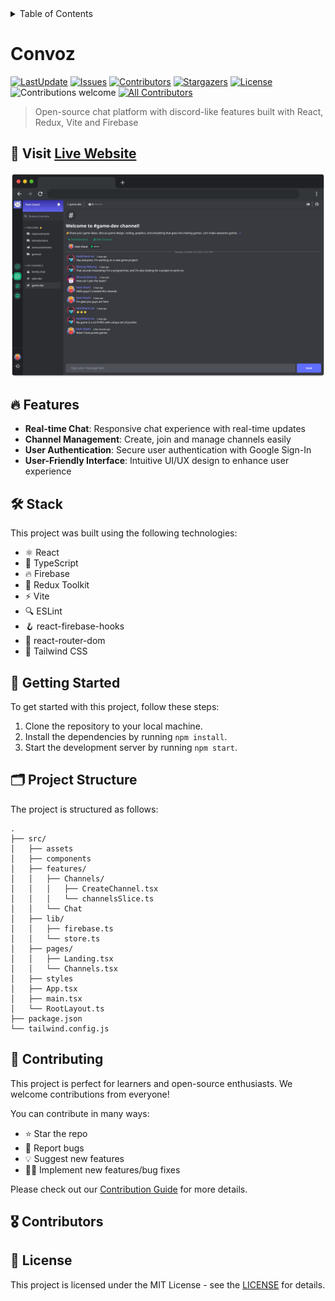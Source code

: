 <details>
<summary>Table of Contents</summary>

- [Convoz](#convoz)
  - [🚀 Visit Live Website](#-visit-live-website)
  - [🔥 Features](#-features)
  - [🛠️ Stack](#️-stack)
  - [📙 Getting Started](#-getting-started)
  - [🗂️ Project Structure](#️-project-structure)
  - [🤝 Contributing](#-contributing)
  - [🎖️ Contributors](#️-contributors)
  - [📜 License](#-license)


</details>

# Convoz

[![LastUpdate](https://img.shields.io/github/last-commit/IndieCoderMM/convoz-chat)](https://github.com/IndieCoderMM/convoz-chat/commits/dev)
[![Issues](https://img.shields.io/github/issues/IndieCoderMM/convoz-chat)](https://github.com/IndieCoderMM/convoz-chat/issues)
[![Contributors](https://img.shields.io/github/contributors/IndieCoderMM/convoz-chat)](https://github.com/IndieCoderMM/convoz-chat/graphs/contributors)
[![Stargazers](https://img.shields.io/github/stars/IndieCoderMM/convoz-chat)](https://github.com/IndieCoderMM/convoz-chat/stargazers)
[![License](https://img.shields.io/github/license/IndieCoderMM/convoz-chat)](https://github.com/IndieCoderMM/convoz-chat/blob/main/LICENSE)
![Contributions welcome](https://img.shields.io/badge/contributions-welcome-orange.svg)
[![All Contributors](https://img.shields.io/github/all-contributors/IndieCoderMM/convoz-chat?color=ee8449&style=flat-square)](#-contributors)

> Open-source chat platform with discord-like features built with React, Redux, Vite and Firebase

## 🚀 Visit [Live Website](https://convoz-chat.onrender.com/)

![Convoz Screenshot](./screenshot.png)

## 🔥 Features

- **Real-time Chat**: Responsive chat experience with real-time updates
- **Channel Management**: Create, join and manage channels easily
- **User Authentication**: Secure user authentication with Google Sign-In
- **User-Friendly Interface**: Intuitive UI/UX design to enhance user experience

## 🛠️ Stack

This project was built using the following technologies:

- ⚛️ React
- 🔷 TypeScript
- 🔥 Firebase
- 🧰 Redux Toolkit
- ⚡ Vite
- 🔍 ESLint
- 🪝 react-firebase-hooks
- 🚦 react-router-dom
- 🎨 Tailwind CSS

## 📙 Getting Started

To get started with this project, follow these steps:

1. Clone the repository to your local machine.
2. Install the dependencies by running `npm install`.
3. Start the development server by running `npm start`.

## 🗂️ Project Structure

The project is structured as follows:

```
.
├── src/
│   ├── assets
│   ├── components
│   ├── features/
│   │   ├── Channels/
│   │   │   ├── CreateChannel.tsx
│   │   │   └── channelsSlice.ts
│   │   └── Chat
│   ├── lib/
│   │   ├── firebase.ts
│   │   └── store.ts
│   ├── pages/
│   │   ├── Landing.tsx
│   │   └── Channels.tsx
│   ├── styles
│   ├── App.tsx
│   ├── main.tsx
│   └── RootLayout.ts
├── package.json
└── tailwind.config.js
```

## 🤝 Contributing

This project is perfect for learners and open-source enthusiasts. We welcome contributions from everyone!

You can contribute in many ways:
- ⭐ Star the repo 
- 🐞 Report bugs
- 💡 Suggest new features
- 👩‍💻 Implement new features/bug fixes 

Please check out our [Contribution Guide](./CONTRIBUTING.md) for more details.

## 🎖️ Contributors

<!-- ALL-CONTRIBUTORS-LIST:START - Do not remove or modify this section -->
<!-- prettier-ignore-start -->
<!-- markdownlint-disable -->

<!-- markdownlint-restore -->
<!-- prettier-ignore-end -->

<!-- ALL-CONTRIBUTORS-LIST:END -->

## 📜 License

This project is licensed under the MIT License - see the [LICENSE](./LICENSE) for details.
